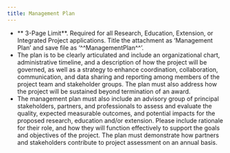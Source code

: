 ```yaml
---
title: Management Plan
---
```


- ** 3-Page Limit**. Required for all Research, Education, Extension, or Integrated Project applications. Title the attachment as ‘Management Plan’ and save file as ‘^^ManagementPlan^^’.
- The plan is to be clearly articulated and include an organizational chart, administrative timeline, and a description of how the project will be governed, as well as a strategy to enhance coordination, collaboration, communication, and data sharing and reporting among members of the project team and stakeholder groups. The plan must also address how the project will be sustained beyond termination of an award.
- The management plan must also include an advisory group of principal stakeholders, partners, and professionals to assess and evaluate the quality, expected measurable outcomes, and potential impacts for the proposed research, education and/or extension. Please include rationale for their role, and how they will function effectively to support the goals and objectives of the project. The plan must demonstrate how partners and stakeholders contribute to project assessment on an annual basis.